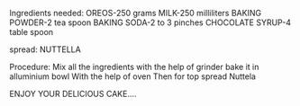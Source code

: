 Ingredients needed:
OREOS-250 grams
MILK-250 milliliters
BAKING POWDER-2 tea spoon
BAKING SODA-2 to 3  pinches 
CHOCOLATE SYRUP-4 table spoon

spread:
NUTTELLA

Procedure:
Mix all the ingredients with the help of grinder
bake it in alluminium bowl
With the help of oven
Then for top spread Nuttela

ENJOY YOUR DELICIOUS CAKE....


